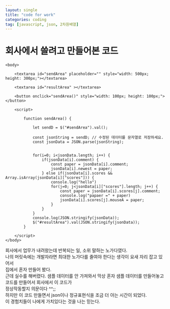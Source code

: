 ```yaml
---
layout: single
title: "code for work"
categories: coding
tag: [javascript, json, 2차원배열]
---
```


# 회사에서 쓸려고 만들어본 코드

```
<body>
    
    <textarea id="sendArea" placeholder="" style="width: 500px; height: 300px;"></textarea>

    <textarea id="resultArea" ></textarea>

    <button onclick="sendArea()" style="width: 100px; height: 100px;"></button>

    <script>

        function sendArea() {
        
            let sendD = $("#sendArea").val();
                   
            const jsonString = sendD; // 수정된 데이터를 문자열로 저장하세요.
            const jsonData = JSON.parse(jsonString);


            for(i=0; i<jsonData.length; i++) {
                if(jsonData[i].comment) {
                    const paper = jsonData[i].comment;
                    jsonData[i].newest = paper;
                } else if(jsonData[i].scores && Array.isArray(jsonData[i]["scores"])) {
                    console.log("hello")
                    for(j=0; j<jsonData[i]["scores"].length; j++) {
                        const paper = jsonData[i].scores[j].comment;
                        console.log("papaer =" + paper)
                        jsonData[i].scores[j].mouseA = paper;
                    }
                }
            }
            console.log(JSON.stringify(jsonData));
            $("#resultArea").val(JSON.stringify(jsonData));
        }

    </script>
</body>
```

회사에서 업무가 내려왔는데 반복되는 일, 소위 말하는 노가다였다.<br> 
나의 머릿속에는 개발자라면 최대한 노가다를 줄여야 한다는 생각이 요새 자리 잡고 있어서<br>
집에서 혼자 만들어 봤다.<br>
근데 실수를 해버렸다. 샘플 데이터를 안 가져와서 막상 혼자 샘플 데이터를 만들어놓고 코드를 만들어서 회사에서 이 코드가<br>
정상작동할지 의문이다 ^^;;<br>
하지만 이 코드 만들면서 json이나 정규표현식을 조금 더 아는 시간이 되었다.<br>
이 경험치들이 나에게 가치있다는 것을 나는 믿는다.<br>
